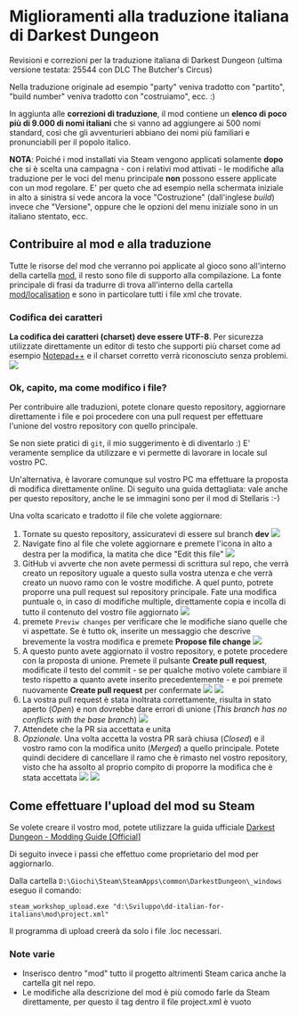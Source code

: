 # Miglioramenti alla traduzione italiana di Darkest Dungeon

Revisioni e correzioni per la traduzione italiana di Darkest Dungeon (ultima versione testata: 25544 con DLC The Butcher's Circus)

Nella traduzione originale ad esempio "party" veniva tradotto con "partito", "build number" veniva tradotto con "costruiamo", ecc. :)

In aggiunta alle **correzioni di traduzione**, il mod contiene un **elenco di poco più di 9.000 di nomi italiani** che si vanno ad aggiungere ai 500 nomi standard, così che gli avventurieri abbiano dei nomi più familiari e pronunciabili per il popolo italico.

**NOTA**: Poiché i mod installati via Steam vengono applicati solamente **dopo** che si è scelta una campagna - con i relativi mod attivati - le modifiche alla traduzione per le voci del menu principale **non** possono essere applicate con un mod regolare. E' per queto che ad esempio nella schermata iniziale in alto a sinistra si vede ancora la voce "Costruzione" (dall'inglese _build_) invece che "Versione", oppure che le opzioni del menu iniziale sono in un italiano stentato, ecc.

## Contribuire al mod e alla traduzione

Tutte le risorse del mod che verranno poi applicate al gioco sono all'interno della cartella [mod](mod), il resto sono file di supporto alla compilazione. La fonte principale di frasi da tradurre di trova all'interno della cartella [mod/localisation](mod/localisation) e sono in particolare tutti i file xml che trovate.

### Codifica dei caratteri
**La codifica dei caratteri (charset) deve essere UTF-8**. Per sicurezza utilizzate direttamente un editor di testo che supporti più charset come ad esempio [Notepad++](https://notepad-plus-plus.org/downloads/) e il charset corretto verrà riconosciuto senza problemi.
![](meta/10.png)

### Ok, capito, ma come modifico i file?

Per contribuire alle traduzioni, potete clonare questo repository, aggiornare direttamente i file e poi procedere con una pull request per effettuare l'unione del vostro repository con quello principale.

Se non siete pratici di `git`, il mio suggerimento è di diventarlo :) E' veramente semplice da utilizzare e vi permette di lavorare in locale sul vostro PC.

Un'alternativa, è lavorare comunque sul vostro PC ma effettuare la proposta di modifica direttamente online. Di seguito una guida dettagliata: vale anche per questo repository, anche le se immagini sono per il mod di Stellaris :-)

Una volta scaricato e tradotto il file che volete aggiornare:
1. Tornate su questo repository, assicuratevi di essere sul branch **dev**
![](meta/01.png)
1. Navigate fino al file che volete aggiornare e premete l'icona in alto a destra per la modifica, la matita che dice "Edit this file"
![](meta/02.png)
1. GitHub vi avverte che non avete permessi di scrittura sul repo, che verrà creato un repository uguale a questo sulla vostra utenza e che verrà creato un nuovo ramo con le vostre modifiche. A quel punto, potrete proporre una pull request sul repository principale. Fate una modifica puntuale o, in caso di modifiche multiple, direttamente copia e incolla di tutto il contenuto del vostro file aggiornato
![](meta/03.png)
1. premete `Previw changes` per verificare che le modifiche siano quelle che vi aspettate. Se è tutto ok, inserite un messaggio che descrive brevemente la vostra modifica e premete **Propose file change**
![](meta/04.png)
1. A questo punto avete aggiornato il vostro repository, e potete procedere con la proposta di unione. Premete il pulsante **Create pull request**, modificate il testo del commit - se per qualche motivo volete cambiare il testo rispetto a quanto avete inserito precedentemente - e poi premete nuovamente **Create pull request** per confermate
![](meta/05.png) ![](meta/06.png)
1. La vostra pull request è stata inoltrata correttamente, risulta in stato aperto (_Open_) e non dovrebbe dare errori di unione (_This branch has no conflicts with the base branch_)
![](meta/07.png)
1. Attendete che la PR sia accettata e unita
1. _Opzionale_. Una volta accetta la vostra PR sarà chiusa (_Closed_) e il vostro ramo con la modifica unito (_Merged_) a quello principale. Potete quindi decidere di cancellare il ramo che è rimasto nel vostro repository, visto che ha assolto al proprio compito di proporre la modifica che è stata accettata
![](meta/08.png) ![](meta/09.png)

## Come effettuare l'upload del mod su Steam

Se volete creare il vostro mod, potete utilizzare la guida ufficiale [Darkest Dungeon - Modding Guide [Official]](https://steamcommunity.com/sharedfiles/filedetails/?id=819597757)

Di seguito invece i passi che effettuo come proprietario del mod per aggiornarlo.

Dalla cartella `D:\Giochi\Steam\SteamApps\common\DarkestDungeon\_windows` eseguo il comando:

`steam_workshop_upload.exe "d:\Sviluppo\dd-italian-for-italians\mod\project.xml"`

Il programma di upload creerà da solo i file .loc necessari.

### Note varie
- Inserisco dentro "mod" tutto il progetto altrimenti Steam carica anche la cartella git nel repo.
- Le modifiche alla descrizione del mod è più comodo farle da Steam direttamente, per questo il tag <ItemDescription> dentro il file project.xml è vuoto

